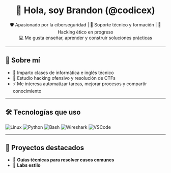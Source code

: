 <h1 align="center">👋 Hola, soy Brandon (@codicex)</h1>

<p align="center">
🛡️ Apasionado por la ciberseguridad | 🎯 Soporte técnico y formación | 🧠 Hacking ético en progreso <br>
💻 Me gusta enseñar, aprender y construir soluciones prácticas
</p>

---

## 🚀 Sobre mí

- 💬 Imparto clases de informática e inglés técnico
- 🧠 Estudio hacking ofensivo y resolución de CTFs
- ⚡ Me interesa automatizar tareas, mejorar procesos y compartir conocimiento

---

## 🛠️ Tecnologías que uso
![Linux](https://img.shields.io/badge/-Linux-000?style=flat&logo=linux)
![Python](https://img.shields.io/badge/-Python-3776AB?style=flat&logo=python)
![Bash](https://img.shields.io/badge/-Bash-4EAA25?style=flat&logo=gnu-bash)
![Wireshark](https://img.shields.io/badge/-Wireshark-1679A7?style=flat&logo=wireshark)
![VSCode](https://img.shields.io/badge/-VSCode-007ACC?style=flat&logo=visual-studio-code)

---

## 📌 Proyectos destacados

- 📘 **Guías técnicas para resolver casos comunes**
- 🧠 **Labs estilo**
